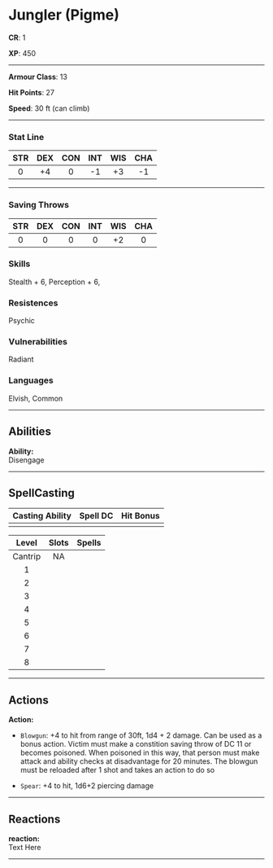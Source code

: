 # Jungler (Pigme)

**CR**: 1  

**XP**: 450  

***

**Armour Class**: 13  

**Hit Points**: 27  

**Speed**: 30 ft (can climb)

***

### Stat Line
| STR | DEX | CON | INT | WIS | CHA |
| :--: | :--: | :--: |:--: |:--: |:--: |
|   0  |  +4  | 0  | -1  | +3  | -1  |

***

### Saving Throws

| STR | DEX | CON | INT | WIS | CHA |
| :--: | :--: | :--: |:--: |:--: |:--: |
|   0  |  0  | 0  | 0  | +2  | 0  |

### Skills
Stealth + 6, Perception + 6, 

### Resistences
Psychic

### Vulnerabilities
Radiant

### Languages
Elvish, Common

***

## Abilities

**Ability:**  
Disengage

***

## SpellCasting

| Casting Ability | Spell DC | Hit Bonus | 
| :--: | :--: | :--: |
|     |    |   |


| Level| Slots | Spells | 
| :--: | :--: | :--: |
|  Cantrip  |  NA  |   |
|  1  |    |   |
|  2  |    |   |
|  3  |    |   |
|  4  |    |   |
|  5  |    |   |
|  6  |    |   |
|  7  |    |   |
|  8  |    |   |

***

## Actions

**Action:**  
- `Blowgun`: +4 to hit from range of 30ft, 1d4 + 2 damage. Can be used as a bonus action. Victim must make a constition saving throw of DC 11 or becomes poisoned. When poisoned in this way, that person must make attack and ability checks at disadvantage for 20 minutes. The blowgun must be reloaded after 1 shot and takes an action to do so

- `Spear`: +4 to hit, 1d6+2 piercing damage 

***

## Reactions

**reaction:**  
Text Here

***